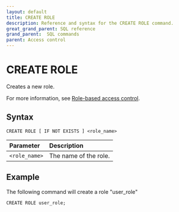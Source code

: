 ```yaml
---
layout: default
title: CREATE ROLE
description: Reference and syntax for the CREATE ROLE command.
great_grand_parent: SQL reference
grand_parent:  SQL commands
parent: Access control
---
```


# CREATE ROLE
Creates a new role.

For more information, see [Role-based access control](../../../Guides/managing-your-organization/rbac.md).

## Syntax

```CREATE ROLE [ IF NOT EXISTS ] <role_name>```


| Parameter  | Description |
| :--------- | :---------- |
| `<role_name>` | The name of the role. |

## Example

The following command will create a role "user_role" 

```CREATE ROLE user_role;```
